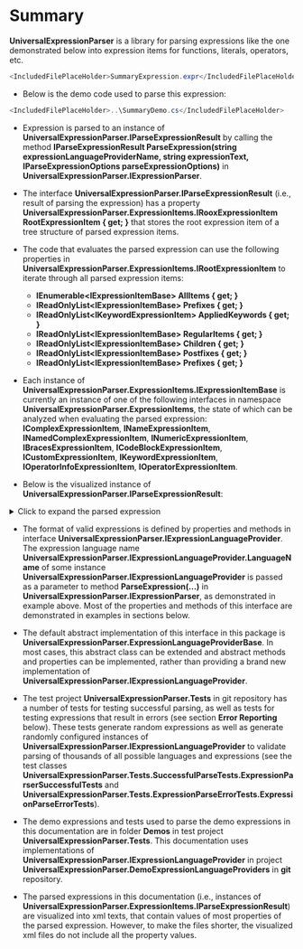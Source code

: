 ﻿# Summary

**UniversalExpressionParser** is a library for parsing expressions like the one demonstrated below into expression items for functions, literals, operators, etc.

```csharp
<IncludedFilePlaceHolder>SummaryExpression.expr</IncludedFilePlaceHolder>
```

- Below is the demo code used to parse this expression:

```csharp
<IncludedFilePlaceHolder>..\SummaryDemo.cs</IncludedFilePlaceHolder>
```

- Expression is parsed to an instance of **UniversalExpressionParser.IParseExpressionResult** by calling the method  **IParseExpressionResult ParseExpression(string expressionLanguageProviderName, string expressionText, IParseExpressionOptions parseExpressionOptions)** in **UniversalExpressionParser.IExpressionParser**.

- The interface **UniversalExpressionParser.IParseExpressionResult** (i.e., result of parsing the expression) has a property **UniversalExpressionParser.ExpressionItems.IRooxExpressionItem RootExpressionItem { get; }** that stores the root expression item of a tree structure of parsed expression items.

- The code that evaluates the parsed expression can use the following properties in **UniversalExpressionParser.ExpressionItems.IRootExpressionItem** to iterate through all parsed expression items:

   - **IEnumerable&lt;IExpressionItemBase&gt; AllItems { get; }**
   - **IReadOnlyList&lt;IExpressionItemBase&gt; Prefixes { get; }**
   - **IReadOnlyList&lt;IKeywordExpressionItem&gt; AppliedKeywords { get; }**
   - **IReadOnlyList&lt;IExpressionItemBase&gt; RegularItems { get; }**
   - **IReadOnlyList&lt;IExpressionItemBase&gt; Children { get; }**
   - **IReadOnlyList&lt;IExpressionItemBase&gt; Postfixes { get; }**
   - **IReadOnlyList&lt;IExpressionItemBase&gt; Prefixes { get; }**

- Each instance of **UniversalExpressionParser.ExpressionItems.IExpressionItemBase** is currently an instance of one of the following interfaces in namespace **UniversalExpressionParser.ExpressionItems**, the state of which can be analyzed when evaluating the parsed expression: **IComplexExpressionItem**, **INameExpressionItem**, **INamedComplexExpressionItem**, **INumericExpressionItem**, **IBracesExpressionItem**, **ICodeBlockExpressionItem**, **ICustomExpressionItem**, **IKeywordExpressionItem**, **IOperatorInfoExpressionItem**, **IOperatorExpressionItem**.
 
- Below is the visualized instance of **UniversalExpressionParser.IParseExpressionResult**:

<details> <summary>Click to expand the parsed expression</summary>

```XML
<IncludedFilePlaceHolder>SummaryExpression.parsed</IncludedFilePlaceHolder>
```
</details>

- The format of valid expressions is defined by properties and methods in interface **UniversalExpressionParser.IExpressionLanguageProvider**. The expression language name **UniversalExpressionParser.IExpressionLanguageProvider.LanguageName** of some instance **UniversalExpressionParser.IExpressionLanguageProvider** is passed as a parameter to method **ParseExpression(...)** in **UniversalExpressionParser.IExpressionParser**, as demonstrated in example above. Most of the properties and methods of this interface are demonstrated in examples in sections below.

- The default abstract implementation of this interface in this package is **UniversalExpressionParser.ExpressionLanguageProviderBase**. In most cases, this abstract class can be extended and abstract methods and properties can be implemented, rather than providing a brand new implementation of **UniversalExpressionParser.IExpressionLanguageProvider**.

- The test project **UniversalExpressionParser.Tests** in git repository has a number of tests for testing successful parsing, as well as tests for testing expressions that result in errors (see section **Error Reporting** below). These tests generate random expressions as well as generate randomly configured instances of **UniversalExpressionParser.IExpressionLanguageProvider** to validate parsing of thousands of all possible languages and expressions (see the test classes **UniversalExpressionParser.Tests.SuccessfulParseTests.ExpressionParserSuccessfulTests** and **UniversalExpressionParser.Tests.ExpressionParseErrorTests.ExpressionParseErrorTests**).

- The demo expressions and tests used to parse the demo expressions in this documentation are in folder **Demos** in test project **UniversalExpressionParser.Tests**. This documentation uses implementations of **UniversalExpressionParser.IExpressionLanguageProvider** in project **UniversalExpressionParser.DemoExpressionLanguageProviders** in **git** repository.

- The parsed expressions in this documentation (i.e., instances of **UniversalExpressionParser.ExpressionItems.IParseExpressionResult**) are visualized into xml texts, that contain values of most properties of the parsed expression. However, to make the files shorter, the visualized xml files do not include all the property values.